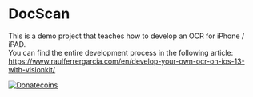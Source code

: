 # DocScan
This is a demo project that teaches how to develop an OCR for iPhone / iPAD.  
You can find the entire development process in the following article:  
https://www.raulferrergarcia.com/en/develop-your-own-ocr-on-ios-13-with-visionkit/

[![Donatecoins](http://donatecoins.org/btc/1HeMeMU2qUFDRZpRQMJ2v27Dw3h3gShJ5b.svg)](http://donatecoins.org/btc/1HeMeMU2qUFDRZpRQMJ2v27Dw3h3gShJ5b)
